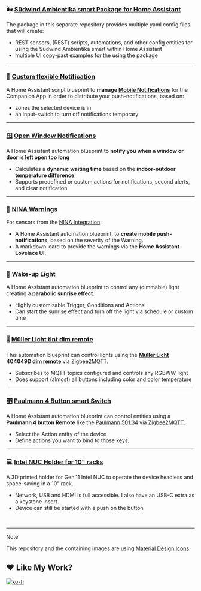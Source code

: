 ### 🌬️ [Südwind Ambientika smart Package for Home Assistant](../ambientika-smart_4_home-assistant)
   The package in this separate repository provides multiple yaml config files that will create:
   - REST sensors, (REST) scripts, automations, and other config entities for using the Südwind Ambientika smart within Home Assistant
   - multiple UI copy-past examples for the using the package

---
### 🔔 [Custom flexible Notification](Custom-flexible-Notification)
   A Home Assistant script blueprint to **manage [Mobile Notifications](https://companion.home-assistant.io/docs/notifications/notifications-basic)** for the Companion App in order to distribute your push-notifications, based on:
   - zones the selected device is in 
   - an input-switch to turn off notifications temporary

---
### 🪟 [Open Window Notifications](window-notifications)
   A Home Assistant automation blueprint to **notify you when a window or door is left open too long**
   - Calculates a **dynamic waiting time** based on the **indoor-outdoor temperature difference**.
   - Supports predefined or custom actions for notifications, second alerts, and clear notification  

---
### 🚨 [NINA Warnings](NINA-Warnmeldungen)
   For sensors from the [NINA Integration](https://www.home-assistant.io/integrations/nina/): 
   - A Home Assistant automation blueprint, to **create mobile push-notifications**, based on the severity of the Warning.
   - A markdown-card to provide the warnings via the **Home Assistant Lovelace UI**.

---
### 🌅 [Wake-up Light](wake-up_light)
   A Home Assistant automation blueprint to control any (dimmable) light creating a **parabolic sunrise effect**.
   - Highly customizable Trigger, Conditions and Actions
   - Can start the sunrise effect and turn off the light via schedule or custom time

---
### 🎚️ [Müller Licht tint dim remote](muller-licht-tint-dim-remote)
   This automation blueprint can control lights using the **[Müller Licht 404049D dim remote](https://www.zigbee2mqtt.io/devices/404049D.html)** via [Zigbee2MQTT](https://github.com/Koenkk/zigbee2mqtt).
   - Subscribes to MQTT topics configured and controls any RGBWW light
   - Does support (almost) all buttons including color and color temperature

---
### 🎛️ [Paulmann 4 Button smart Switch](Paulmann-501.34)
   A Home Assistant automation blueprint can control entities using a **Paulmann 4 button Remote** like the [Paulmann 501.34](https://www.zigbee2mqtt.io/devices/501.34.html) via [Zigbee2MQTT](https://github.com/Koenkk/zigbee2mqtt).
   - Select the Action entity of the device
   - Define actions you want to bind to those keys.

---
### 💻 [Intel NUC Holder for 10" racks](Intel-NUC-Holder_for_10-inch-Rack)
   A 3D printed holder for Gen.11 Intel NUC to operate the device headless and space-saving in a 10" rack.
   - Network, USB and HDMI is full accessible. I also have an USB-C extra as a keystone insert.
   - Device can still be started with a push on the button


<br>

---

> [!NOTE]  
> This repository and the containing images are using [Material Design Icons](https://pictogrammers.com/library/mdi/).

## ❤️ Like My Work?
[![ko-fi](https://ko-fi.com/img/githubbutton_sm.svg)](https://ko-fi.com/I3I4160K4Y)
